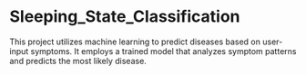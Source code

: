 # Sleeping_State_Classification
This project utilizes machine learning to predict diseases based on user-input symptoms. It employs a trained model that analyzes symptom patterns and predicts the most likely disease.
